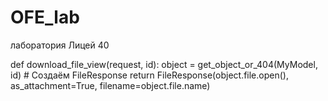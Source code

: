 # OFE_lab
лаборатория Лицей 40


def download_file_view(request, id):
    object = get_object_or_404(MyModel, id)
    # Создаём FileResponse
    return FileResponse(object.file.open(), as_attachment=True, filename=object.file.name)
``` [1](https://stackoverflow.com/questions/9462999/how-to-download-a-filefield-file-in-django-view)

